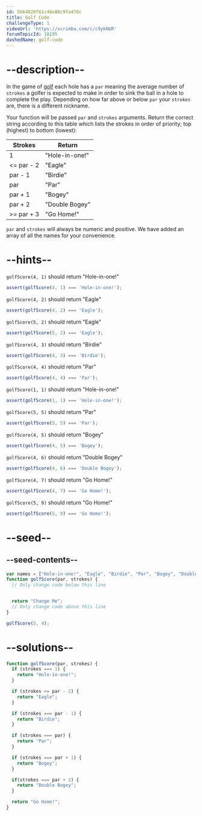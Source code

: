 ```yaml
---
id: 5664820f61c48e80c9fa476c
title: Golf Code
challengeType: 1
videoUrl: 'https://scrimba.com/c/c9ykNUR'
forumTopicId: 18195
dashedName: golf-code
---
```


# --description--

In the game of [golf](https://en.wikipedia.org/wiki/Golf) each hole has a `par` meaning the average number of `strokes` a golfer is expected to make in order to sink the ball in a hole to complete the play. Depending on how far above or below `par` your `strokes` are, there is a different nickname.

Your function will be passed `par` and `strokes` arguments. Return the correct string according to this table which lists the strokes in order of priority; top (highest) to bottom (lowest):

<table class='table table-striped'><thead><tr><th>Strokes</th><th>Return</th></tr></thead><tbody><tr><td>1</td><td>"Hole-in-one!"</td></tr><tr><td>&#x3C;= par - 2</td><td>"Eagle"</td></tr><tr><td>par - 1</td><td>"Birdie"</td></tr><tr><td>par</td><td>"Par"</td></tr><tr><td>par + 1</td><td>"Bogey"</td></tr><tr><td>par + 2</td><td>"Double Bogey"</td></tr><tr><td>>= par + 3</td><td>"Go Home!"</td></tr></tbody></table>

`par` and `strokes` will always be numeric and positive. We have added an array of all the names for your convenience.

# --hints--

`golfScore(4, 1)` should return "Hole-in-one!"

```js
assert(golfScore(4, 1) === 'Hole-in-one!');
```

`golfScore(4, 2)` should return "Eagle"

```js
assert(golfScore(4, 2) === 'Eagle');
```

`golfScore(5, 2)` should return "Eagle"

```js
assert(golfScore(5, 2) === 'Eagle');
```

`golfScore(4, 3)` should return "Birdie"

```js
assert(golfScore(4, 3) === 'Birdie');
```

`golfScore(4, 4)` should return "Par"

```js
assert(golfScore(4, 4) === 'Par');
```

`golfScore(1, 1)` should return "Hole-in-one!"

```js
assert(golfScore(1, 1) === 'Hole-in-one!');
```

`golfScore(5, 5)` should return "Par"

```js
assert(golfScore(5, 5) === 'Par');
```

`golfScore(4, 5)` should return "Bogey"

```js
assert(golfScore(4, 5) === 'Bogey');
```

`golfScore(4, 6)` should return "Double Bogey"

```js
assert(golfScore(4, 6) === 'Double Bogey');
```

`golfScore(4, 7)` should return "Go Home!"

```js
assert(golfScore(4, 7) === 'Go Home!');
```

`golfScore(5, 9)` should return "Go Home!"

```js
assert(golfScore(5, 9) === 'Go Home!');
```

# --seed--

## --seed-contents--

```js
var names = ["Hole-in-one!", "Eagle", "Birdie", "Par", "Bogey", "Double Bogey", "Go Home!"];
function golfScore(par, strokes) {
  // Only change code below this line


  return "Change Me";
  // Only change code above this line
}

golfScore(5, 4);
```

# --solutions--

```js
function golfScore(par, strokes) {
  if (strokes === 1) {
    return "Hole-in-one!";
  }

  if (strokes <= par - 2) {
    return "Eagle";
  }

  if (strokes === par - 1) {
    return "Birdie";
  }

  if (strokes === par) {
    return "Par";
  }

  if (strokes === par + 1) {
    return "Bogey";
  }

  if(strokes === par + 2) {
    return "Double Bogey";
  }

  return "Go Home!";
}
```